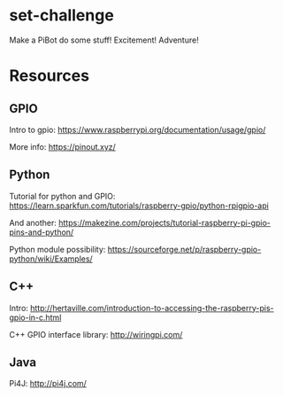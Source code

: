 # set-challenge
Make a PiBot do some stuff! Excitement! Adventure!

# Resources
## GPIO
Intro to gpio: https://www.raspberrypi.org/documentation/usage/gpio/

More info: https://pinout.xyz/

## Python
Tutorial for python and GPIO: https://learn.sparkfun.com/tutorials/raspberry-gpio/python-rpigpio-api

And another: https://makezine.com/projects/tutorial-raspberry-pi-gpio-pins-and-python/

Python module possibility: https://sourceforge.net/p/raspberry-gpio-python/wiki/Examples/

## C++
Intro: http://hertaville.com/introduction-to-accessing-the-raspberry-pis-gpio-in-c.html

C++ GPIO interface library: http://wiringpi.com/

## Java
Pi4J: http://pi4j.com/
